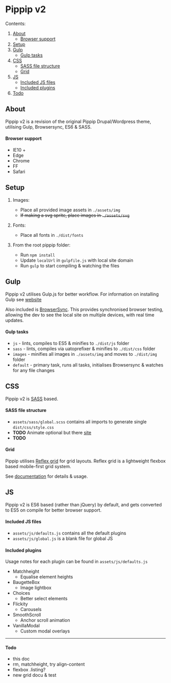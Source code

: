 # Pippip v2

Contents:

1. [About](#About)
    - [Browser support](#browser-support)
1. [Setup](#setup)
1. [Gulp](#Gulp)
    - [Gulp tasks](#Gulp-tasks)
1. [CSS](#css)
    - [SASS file structure](#sass-file-structure)
    - [Grid](#grid)
1. [JS](#js)
    - [Included JS files](#included-js-files)
    - [Included plugins](#included-plugins)
1. [Todo](#todo)

## About

Pippip v2 is a revision of the original Pippip Drupal/Wordpress theme, utilising Gulp, Browsersync, ES6 & SASS.

#### Browser support

-   IE10 +
-   Edge
-   Chrome
-   FF
-   Safari

## Setup

1. Images:

    - Place all provided image assets in `./assets/img`
    - ~~If making a svg sprite, place images in `./assets/svg`~~

2. Fonts:

    - Place all fonts in `./dist/fonts`

3. From the root pippip folder:

    - Run `npm install`
    - Update `localUrl` in `gulpfile.js` with local site domain
    - Run `gulp` to start compiling & watching the files

## Gulp

Pippip v2 utilises Gulp.js for better workflow. For information on installing Gulp see [website](https://gulpjs.com/)

Also included is [BrowserSync](https://browsersync.io/). This provides synchronised browser testing, allowing the dev to see the local site on multiple devices, with real time updates.

#### Gulp tasks

-   `js` - lints, compiles to ES5 & minifies to `./dist/js` folder
-   `sass` - lints, compiles via uatoprefixer & minifies to `./dist/css` folder
-   `images` - minifies all images in `./assets/img` and moves to `./dist/img` folder
-   `default` - primary task, runs all tasks, initialises Browsersync & watches for any file changes

## CSS

Pippip v2 is [SASS](https://sass-lang.com) based.

#### SASS file structure

-   `assets/sass/global.scss` contains all imports to generate single `dist/css/style.css`
-   **TODO** Animate optional but there [site](https://github.com/tgdev/animate-sass)
-   **TODO**

#### Grid

Pippip utilises [Reflex grid](http://reflexgrid.com/docs/) for grid layouts. Reflex grid is a lightweight flexbox based mobile-first grid system.

See [documentation](http://reflexgrid.com/docs/) for details & usage.

## JS

Pippip v2 is ES6 based (rather than jQuery) by default, and gets converted to ES5 on compile for better browser support.

#### Included JS files

-   `assets/js/defaults.js` contains all the default plugins
-   `assets/js/global.js` is a blank file for global JS

#### Included plugins

Usage notes for each plugin can be found in `assets/js/defaults.js`

-   Matchheight
    -   Equalise element heights
-   BaugetteBox
    -   Image lightbox
-   Choices
    -   Better select elements
-   Flickity
    -   Carousels
-   SmoothScroll
    -   Anchor scroll animation
-   VanillaModal
    -   Custom modal overlays

---

#### Todo

-   this doc
-   rm, matchheight, try align-content
-   flexbox .listing?
-   new grid docu & test
